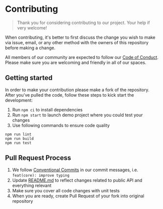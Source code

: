 # Contributing

> Thank you for considering contributing to our project. Your help if very welcome!

When contributing, it's better to first discuss the change you wish to make via issue, email, or any other method with
the owners of this repository before making a change.

All members of our community are expected to follow our [Code of Conduct](CODE_OF_CONDUCT.md). Please make sure you are
welcoming and friendly in all of our spaces.

## Getting started

In order to make your contribution please make a fork of the repository. After you've pulled the code, follow these
steps to kick start the development:

1. Run `npm ci` to install dependencies
2. Run `npm start` to launch demo project where you could test your changes
3. Use following commands to ensure code quality

```
npm run lint
npm run build
npm run test
```

## Pull Request Process

1. We follow [Conventional Commits](https://www.conventionalcommits.org/en/v1.0.0-beta.4/) in our commit messages, i.e.
   `feat(core): improve typing`
2. Update [README.md](README.md) to reflect changes related to public API and everything relevant
3. Make sure you cover all code changes with unit tests
4. When you are ready, create Pull Request of your fork into original repository
